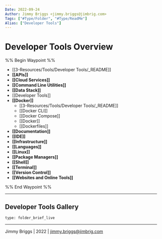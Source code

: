 ```yaml
---
Date: 2022-09-24
Author: Jimmy Briggs <jimmy.briggs@jimbrig.com>
Tags: ["#Type/Folder", "#Type/ReadMe"]
Alias: ["Developer Tools"]
---
```


# Developer Tools Overview

%% Begin Waypoint %%
- [[3-Resources/Tools/Developer Tools/_README]]
- **[[APIs]]**
- **[[Cloud Services]]**
- **[[Command Line Utilities]]**
- **[[Data Stack]]**
- [[Developer Tools]]
- **[[Docker]]**
	- [[3-Resources/Tools/Developer Tools/_README]]
	- [[Docker CLI]]
	- [[Docker Compose]]
	- [[Docker]]
	- [[Dockerfiles]]
- **[[Documentation]]**
- **[[IDE]]**
- **[[Infrastructure]]**
- **[[Languages]]**
- **[[Linux]]**
- **[[Package Managers]]**
- **[[Shell]]**
- **[[Terminal]]**
- **[[Version Control]]**
- **[[Websites and Online Tools]]**

%% End Waypoint %%

***

## Developer Tools Gallery

 
```ccard
type: folder_brief_live
```
 

***

Jimmy Briggs | 2022 | <jimmy.briggs@jimbrig.com>



